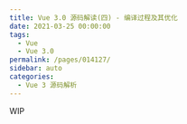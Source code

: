 ```yaml
---
title: Vue 3.0 源码解读(四) - 编译过程及其优化
date: 2021-03-25 00:00:00
tags: 
  - Vue
  - Vue 3.0
permalink: /pages/014127/
sidebar: auto
categories: 
  - Vue 3 源码解析
---
```

WIP